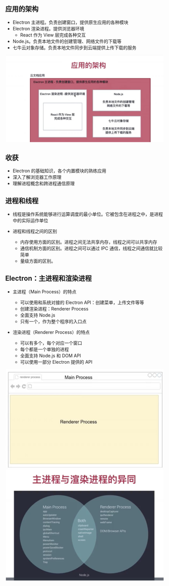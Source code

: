## 应用的架构

- Electron 主进程。负责创建窗口，提供原生应用的各种模块
- Electron 渲染进程。提供浏览器环境
  - React 作为 View 层完成各种交互
- Node.js。负责本地文件的创建管理、网络文件的下载等
- 七牛云对象存储。负责本地文件同步到云端提供上传下载的服务

<center><img src="../imgs/01.jpg" width="500px"></center>

## 收获

- Electron 的基础知识，各个内置模块的熟练应用
- 深入了解浏览器工作原理
- 理解进程概念和跨进程通信原理

## 进程和线程

- 线程是操作系统能够进行运算调度的最小单位。它被包含在进程之中，是进程中的实际运作单位

- 进程和线程之间的区别
  - 内存使用方面的区别。进程之间无法共享内存，线程之间可以共享内存
  - 通信机制方面的区别。进程之间可以通过 IPC 通信，线程之间通信就比较简单
  - 量级方面的区别。

## Electron：主进程和渲染进程

- 主进程（Main Process）的特点

  - 可以使用和系统对接的 Electron API：创建菜单，上传文件等等
  - 创建渲染进程：Renderer Process
  - 全面支持 Node.js
  - 只有一个，作为整个程序的入口点

- 渲染进程（Renderer Process）的特点
  - 可以有多个，每个对应一个窗口
  - 每个都是一个单独的进程
  - 全面支持 Node.js 和 DOM API
  - 可以使用一部分 Electron 提供的 API

<center><img src="../imgs/02.jpg" width="500px"></center>

<center><img src="../imgs/03.jpg" width="500px"></center>
